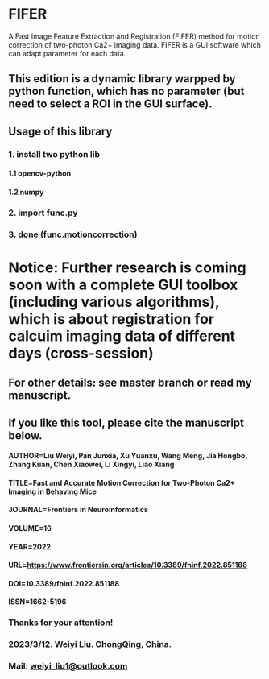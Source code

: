 # FIFER
A Fast Image Feature Extraction and Registration (FIFER) method for motion correction of two-photon Ca2+ imaging data. FIFER is a GUI software which can adapt parameter for each data.

## This edition is a dynamic library warpped by python function, which has **no parameter** (but need to select a ROI in the GUI surface).

## Usage of this library
### 1. install two python lib
#### 1.1 opencv-python
#### 1.2 numpy
### 2. import func.py
### 3. done (func.motioncorrection)

# Notice: Further research is coming soon with a complete GUI toolbox (including various algorithms), which is about registration for calcuim imaging data of different days (cross-session) 

## For other details: see master branch or read my manuscript.
## If you like this tool, please cite the manuscript below.
#### AUTHOR=Liu Weiyi, Pan Junxia, Xu Yuanxu, Wang Meng, Jia Hongbo, Zhang Kuan, Chen Xiaowei, Li Xingyi, Liao Xiang
#### TITLE=Fast and Accurate Motion Correction for Two-Photon Ca2+ Imaging in Behaving Mice
#### JOURNAL=Frontiers in Neuroinformatics
#### VOLUME=16
#### YEAR=2022
#### URL=https://www.frontiersin.org/articles/10.3389/fninf.2022.851188
#### DOI=10.3389/fninf.2022.851188
#### ISSN=1662-5196

### Thanks for your attention!
### 2023/3/12. Weiyi Liu. ChongQing, China.
### Mail: weiyi_liu1@outlook.com
